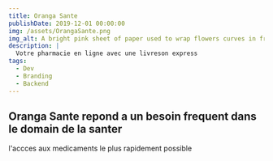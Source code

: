 ```yaml
---
title: Oranga Sante
publishDate: 2019-12-01 00:00:00
img: /assets/OrangaSante.png
img_alt: A bright pink sheet of paper used to wrap flowers curves in front of rich blue background
description: |
  Votre pharmacie en ligne avec une livreson express
tags:
  - Dev
  - Branding
  - Backend
---
```

## Oranga Sante repond a un besoin frequent dans le domain de la santer 


l'accces aux medicaments le plus rapidement possible